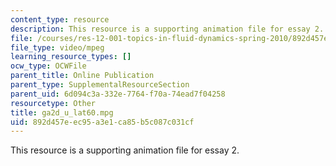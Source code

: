 ```yaml
---
content_type: resource
description: This resource is a supporting animation file for essay 2.
file: /courses/res-12-001-topics-in-fluid-dynamics-spring-2010/892d457eec95a3e1ca85b5c087c031cf_ga2d_u_lat60.mpg
file_type: video/mpeg
learning_resource_types: []
ocw_type: OCWFile
parent_title: Online Publication
parent_type: SupplementalResourceSection
parent_uid: 6d094c3a-332e-7764-f70a-74ead7f04258
resourcetype: Other
title: ga2d_u_lat60.mpg
uid: 892d457e-ec95-a3e1-ca85-b5c087c031cf
---
```

This resource is a supporting animation file for essay 2.

